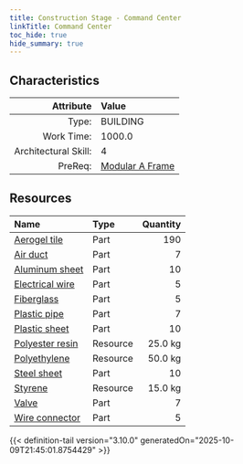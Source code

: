 ```yaml
---
title: Construction Stage - Command Center
linkTitle: Command Center
toc_hide: true
hide_summary: true
---
```

<!-- This is generated by the MarsSim HelpGenertor, do not edit. -->

## Characteristics

| Attribute      | Value |
|--------:|:------|
|Type:|BUILDING|
|Work Time:|1000.0|
|Architectural Skill:|4|
|PreReq:|[Modular A Frame](/docs/definitions/construction/modular-a-frame)|

## Resources

| Name | Type | Quantity |
|:-----|:-----|-----:|
|[Aerogel tile](/docs/definitions/part/aerogel-tile)|Part|190|
|[Air duct](/docs/definitions/part/air-duct)|Part|7|
|[Aluminum sheet](/docs/definitions/part/aluminum-sheet)|Part|10|
|[Electrical wire](/docs/definitions/part/electrical-wire)|Part|5|
|[Fiberglass](/docs/definitions/part/fiberglass)|Part|5|
|[Plastic pipe](/docs/definitions/part/plastic-pipe)|Part|7|
|[Plastic sheet](/docs/definitions/part/plastic-sheet)|Part|10|
|[Polyester resin](/docs/definitions/resource/polyester-resin)|Resource|25.0 kg|
|[Polyethylene](/docs/definitions/resource/polyethylene)|Resource|50.0 kg|
|[Steel sheet](/docs/definitions/part/steel-sheet)|Part|10|
|[Styrene](/docs/definitions/resource/styrene)|Resource|15.0 kg|
|[Valve](/docs/definitions/part/valve)|Part|7|
|[Wire connector](/docs/definitions/part/wire-connector)|Part|5|




{{< definition-tail version="3.10.0" generatedOn="2025-10-09T21:45:01.8754429" >}}

